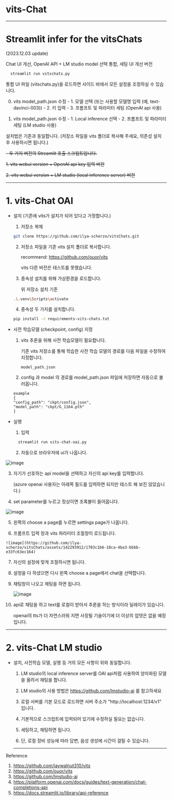 # vits-Chat

----------------------------------------------------------------

# Streamlit infer for the vitsChats

(2023.12.03 update)

Chat UI 개선, OpenAI API + LM studio model 선택 통합, 세팅 UI 개선 버전

```sh
  streamlit run vitschats.py
```

통합 UI 파일 (vitschats.py)을 로드하면 사이드 바에서 모든 설정을 조정하실 수 있습니다.

0. vits model_path.json 수정 - 1. 모델 선택 (또는 사용할 모델명 입력 (예, text-davinci-003)) - 2. 키 입력 - 3. 프롬프트 및 파라미터 세팅 (OpenAI api 사용)

0. vits model_path.json 수정 - 1. Local inference 선택 - 2. 프롬프트 및 파라미터 세팅 (LM studio 사용)

설치법은 기존과 동일합니다. (저장소 파일을 vits 폴더로 복사해 주세요, 의존성 설치 후 사용하시면 됩니다.)




~~- 두 가지 버전의 Streamlit 호출 스크립트입니다.~~

  ~~1. vits webui version + OpenAI api key 입력 버전~~

  ~~2. vits webui version + LM studio (local inference server) 버전~~

----------------------------------------------------------------

# 1. vits-Chat OAI

- 설치
  (기존에 vits가 설치가 되어 있다고 가정합니다.)

  1) 저장소 복제

    ```sh 
    git clone https://github.com/ilya-scherzo/vitsChats.git
    ```

  2) 저장소 파일을 기존 vits 설치 폴더로 복사합니다.
    
     recommend: https://github.com/ouor/vits

     vits 다른 버전은 테스트를 못했습니다.

  3) 종속성 설치를 위해 가상환경을 로드합니다.
     
     위 저장소 설치 기준
    
    ```sh 
    .\.venv\Scripts\activate
    ```

  4) 종속성 두 가지를 설치합니다.

    ```sh
    pip install -r requirements-vits-chats.txt
    ```


- 사전 학습모델 (checkpoint, config) 지정
  
  1) vits 추론을 위해 사전 학습모델이 필요합니다.
     
     기존 vits 저장소를 통해 학습한 사전 학습 모델의 경로를 다음 파일을 수정하여 지정합니다.

     ```
     model_path.json
     ```

  2) config 과 model 의 경로를 model_path.json 파일에 저장하면 자동으로 불러옵니다.

    ```
    example
    {
    "config_path": "ckpt/config.json",
    "model_path": "ckpt/G_1164.pth"
    }
    ```


- 실행
  
  1) 입력
  ```sh 
    streamlit run vits-chat-oai.py
  ```

  2) 자동으로 브라우저에 ui가 나옵니다.

![image](https://github.com/ilya-scherzo/vitsChats/assets/142293912/68eb45b6-3664-4158-bf26-166ded117f34)


  3) 자기가 선호하는 api model을 선택하고 자신의 api key를 입력합니다.

     (azure openai 사용자는 아래쪽 필드를 입력하면 되지만 테스트 해 보진 않았습니다.)

  4) set parameter를 누르고 정상이면 초록불이 들어옵니다.

![image](https://github.com/ilya-scherzo/vitsChats/assets/142293912/92bf38a2-e9bc-4a75-be57-89a7a695508c)


  5) 왼쪽의 choose a page를 누르면 settings page가 나옵니다.

  6) 프롬프트 입력 창과 vits 파라미터 조절창이 로드됩니다.

    ![image](https://github.com/ilya-scherzo/vitsChats/assets/142293912/1703c1b6-18ca-4ba3-bbbb-e33fc63ec164)


  7) 자신의 설정에 맞게 조절하시면 됩니다.

  8) 설정을 다 하셨으면 다시 왼쪽 choose a page에서 chat을 선택합니다.

  9) 채팅창이 나오고 채팅을 하면 됩니다.

      ![image](https://github.com/ilya-scherzo/vitsChats/assets/142293912/e45733ee-b5f5-4059-8c0f-46b50ed8e1be)


  10) api로 채팅을 하고 text를 로컬이 받아서 추론을 하는 방식이라 딜레이가 있습니다.

      openai의 tts가 더 자연스러워 지면 사장될 기술이기에 더 이상의 업뎃은 없을 예정입니다.


----------------------------------------------------------------

# 2. vits-Chat LM studio

- 설치, 사전학습 모델, 실행 등 거의 모든 사항이 위와 동일합니다.

  1) LM studio의 local inference server를 OAI api처럼 사용하여 양자화된 모델을 올려서 채팅을 합니다.

  2) LM studio의 사용 방법은 https://github.com/lmstudio-ai 를 참고하세요

  3) 로컬 서버를 기본 모드로 로드하면 서버 주소가 "http://localhost:1234/v1" 입니다.

  4) 기본적으로 스크립트에 입력되어 있기에 수정하실 필요는 없습니다.

  5) 세팅하고, 채팅하면 됩니다.

  6) 단, 로컬 장비 성능에 따라 답변, 음성 생성에 시간이 걸릴 수 있습니다.

  ----------------------------------------------------------------

 Reference
 1. https://github.com/jaywalnut310/vits
 2. https://github.com/ouor/vits
 3. https://github.com/lmstudio-ai
 4. https://platform.openai.com/docs/guides/text-generation/chat-completions-api
 5. https://docs.streamlit.io/library/api-reference

